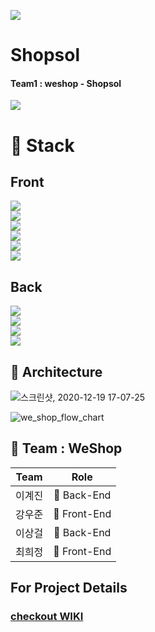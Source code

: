![](https://img.shields.io/badge/PROJECT-shapsol-E34F26?style=for-the-badge)<BR />

# Shopsol
#### Team1 : weshop - Shopsol
![](https://user-images.githubusercontent.com/66121666/102477386-a3fa4e00-409f-11eb-9e06-e61b5d773610.png)


# 📂 Stack
## Front
![](https://img.shields.io/badge/frontend-javascript-F7DF1E?style=for-the-badge&logo=javascript)<BR />
![](https://img.shields.io/badge/frontend-react-61DAFB?style=for-the-badge&logo=react)<BR />
![](https://img.shields.io/badge/frontend-reacthooks-4B275F?style=for-the-badge&logo=react)<BR />
![](https://img.shields.io/badge/frontend-tailwindCSS-38B2AC?style=for-the-badge&logo=TailwindCSS)<BR />
![](https://img.shields.io/badge/frontend-MaterialUI-0081CB?style=for-the-badge&logo=Material-UI)<BR />
![](https://img.shields.io/badge/frontend-HighCharts-7DCDA3?style=for-the-badge)<BR />

## Back
![](https://img.shields.io/badge/backend-nodejs-339933?style=for-the-badge&logo=node.js)<BR />
![](https://img.shields.io/badge/backend-express-black?style=for-the-badge)<BR />
![](https://img.shields.io/badge/backend-MySql-4479A1?style=for-the-badge&logo=mysql)<BR />
![](https://img.shields.io/badge/backend-AWS-232f3e?style=for-the-badge&logo=amazonaws)<BR />


## 🔧 Architecture
![스크린샷, 2020-12-19 17-07-25](https://user-images.githubusercontent.com/66121666/102714076-c4304400-430f-11eb-9778-3b0267506a59.png)

![we_shop_flow_chart](https://user-images.githubusercontent.com/66121666/102714037-977c2c80-430f-11eb-928a-51d4616ad302.png)

## 📌 Team : WeShop
| Team|Role|
| :----: | :----: |
| 이계진 | 🏁 Back-End |
| 강우준 | 🚩 Front-End |
| 이상걸 | 🏁 Back-End |
| 최희정 | 🚩 Front-End |

## For Project Details
### [checkout WIKI](https://github.com/codestates/1_shapsol_client/wiki)
